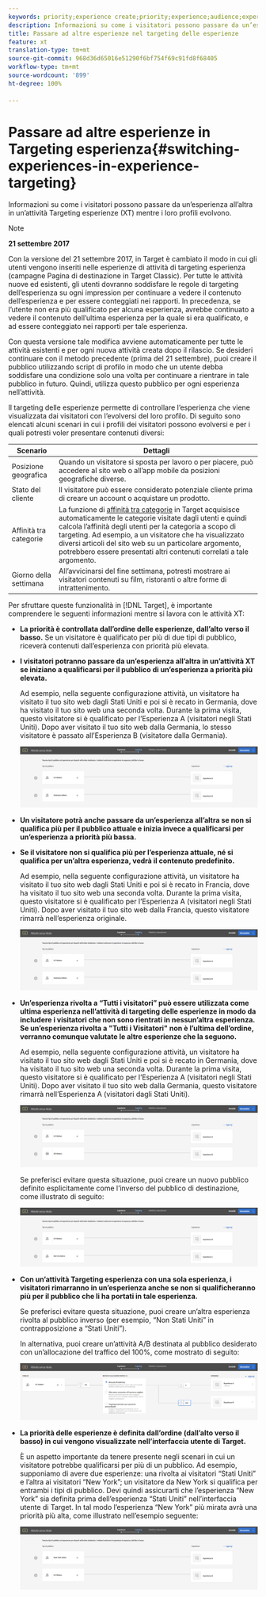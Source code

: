 ```yaml
---
keywords: priority;experience create;priority;experience;audience;experience;switching experiences;visual experience composer
description: Informazioni su come i visitatori possono passare da un’esperienza all’altra in un’attività Targeting esperienze (XT) mentre i loro profili evolvono.
title: Passare ad altre esperienze nel targeting delle esperienze
feature: xt
translation-type: tm+mt
source-git-commit: 968d36d65016e51290f6bf754f69c91fd8f68405
workflow-type: tm+mt
source-wordcount: '899'
ht-degree: 100%

---
```



# Passare ad altre esperienze in Targeting esperienza{#switching-experiences-in-experience-targeting}

Informazioni su come i visitatori possono passare da un’esperienza all’altra in un’attività Targeting esperienze (XT) mentre i loro profili evolvono.

>[!NOTE]
>
>**21 settembre 2017**
>
>Con la versione del 21 settembre 2017, in Target è cambiato il modo in cui gli utenti vengono inseriti nelle esperienze di attività di targeting esperienza (campagne Pagina di destinazione in Target Classic). Per tutte le attività nuove ed esistenti, gli utenti dovranno soddisfare le regole di targeting dell’esperienza su ogni impression per continuare a vedere il contenuto dell’esperienza e per essere conteggiati nei rapporti. In precedenza, se l’utente non era più qualificato per alcuna esperienza, avrebbe continuato a vedere il contenuto dell’ultima esperienza per la quale si era qualificato, e ad essere conteggiato nei rapporti per tale esperienza.
>
>Con questa versione tale modifica avviene automaticamente per tutte le attività esistenti e per ogni nuova attività creata dopo il rilascio. Se desideri continuare con il metodo precedente (prima del 21 settembre), puoi creare il pubblico utilizzando script di profilo in modo che un utente debba soddisfare una condizione solo una volta per continuare a rientrare in tale pubblico in futuro. Quindi, utilizza questo pubblico per ogni esperienza nell’attività.

Il targeting delle esperienze permette di controllare l’esperienza che viene visualizzata dai visitatori con l’evolversi del loro profilo. Di seguito sono elencati alcuni scenari in cui i profili dei visitatori possono evolversi e per i quali potresti voler presentare contenuti diversi:

| Scenario | Dettagli |
|--- |--- |
| Posizione geografica | Quando un visitatore si sposta per lavoro o per piacere, può accedere al sito web o all’app mobile da posizioni geografiche diverse. |
| Stato del cliente | Il visitatore può essere considerato potenziale cliente prima di creare un account o acquistare un prodotto. |
| Affinità tra categorie | La funzione di [affinità tra categorie](/help/c-target/c-visitor-profile/category-affinity.md) in Target acquisisce automaticamente le categorie visitate dagli utenti e quindi calcola l’affinità degli utenti per la categoria a scopo di targeting. Ad esempio, a un visitatore che ha visualizzato diversi articoli del sito web su un particolare argomento, potrebbero essere presentati altri contenuti correlati a tale argomento. |
| Giorno della settimana | All’avvicinarsi del fine settimana, potresti mostrare ai visitatori contenuti su film, ristoranti o altre forme di intrattenimento. |

Per sfruttare queste funzionalità in [!DNL Target], è importante comprendere le seguenti informazioni mentre si lavora con le attività XT:

* **La priorità è controllata dall’ordine delle esperienze, dall’alto verso il basso.** Se un visitatore è qualificato per più di due tipi di pubblico, riceverà contenuti dall’esperienza con priorità più elevata.
* **I visitatori potranno passare da un’esperienza all’altra in un’attività XT se iniziano a qualificarsi per il pubblico di un’esperienza a priorità più elevata.**

   Ad esempio, nella seguente configurazione attività, un visitatore ha visitato il tuo sito web dagli Stati Uniti e poi si è recato in Germania, dove ha visitato il tuo sito web una seconda volta. Durante la prima visita, questo visitatore si è qualificato per l’Esperienza A (visitatori negli Stati Uniti). Dopo aver visitato il tuo sito web dalla Germania, lo stesso visitatore è passato all’Esperienza B (visitatore dalla Germania).

   ![Priorità Stati Uniti > Germania](/help/c-activities/t-experience-target/t-xt-create/assets/xt_priority_us_germany-new.png)

* **Un visitatore potrà anche passare da un’esperienza all’altra se non si qualifica più per il pubblico attuale e inizia invece a qualificarsi per un’esperienza a priorità più bassa.**
* **Se il visitatore non si qualifica più per l’esperienza attuale, né si qualifica per un’altra esperienza, vedrà il contenuto predefinito.**

   Ad esempio, nella seguente configurazione attività, un visitatore ha visitato il tuo sito web dagli Stati Uniti e poi si è recato in Francia, dove ha visitato il tuo sito web una seconda volta. Durante la prima visita, questo visitatore si è qualificato per l’Esperienza A (visitatori negli Stati Uniti). Dopo aver visitato il tuo sito web dalla Francia, questo visitatore rimarrà nell’esperienza originale.

   ![Priorità Stati Uniti > Germania](/help/c-activities/t-experience-target/t-xt-create/assets/xt_priority_us_germany-new.png)

* **Un’esperienza rivolta a “Tutti i visitatori” può essere utilizzata come ultima esperienza nell’attività di targeting delle esperienze in modo da includere i visitatori che non sono rientrati in nessun’altra esperienza. Se un’esperienza rivolta a &quot;Tutti i Visitatori&quot; non è l’ultima dell’ordine, verranno comunque valutate le altre esperienze che la seguono.**

   Ad esempio, nella seguente configurazione attività, un visitatore ha visitato il tuo sito web dagli Stati Uniti e poi si è recato in Germania, dove ha visitato il tuo sito web una seconda volta. Durante la prima visita, questo visitatore si è qualificato per l’Esperienza A (visitatori negli Stati Uniti). Dopo aver visitato il tuo sito web dalla Germania, questo visitatore rimarrà nell’Esperienza A (visitatori dagli Stati Uniti).

   ![Priorità Stati Uniti > Tutti i visitatori](/help/c-activities/t-experience-target/t-xt-create/assets/xt_priority_us_all_visitors-new.png)

   Se preferisci evitare questa situazione, puoi creare un nuovo pubblico definito esplicitamente come l’inverso del pubblico di destinazione, come illustrato di seguito:

   ![Priorità Stati Uniti > Non Stati Uniti](/help/c-activities/t-experience-target/t-xt-create/assets/xt_priority_us_not_us-new.png)

* **Con un’attività Targeting esperienza con una sola esperienza, i visitatori rimarranno in un’esperienza anche se non si qualificheranno più per il pubblico che li ha portati in tale esperienza.**

   Se preferisci evitare questa situazione, puoi creare un’altra esperienza rivolta al pubblico inverso (per esempio, “Non Stati Uniti” in contrapposizione a “Stati Uniti”).

   In alternativa, puoi creare un’attività A/B destinata al pubblico desiderato con un’allocazione del traffico del 100%, come mostrato di seguito:

   ![Priorità una esperienza](/help/c-activities/t-experience-target/t-xt-create/assets/xt_priority_one_experience-new.png)

* **La priorità delle esperienze è definita dall’ordine (dall’alto verso il basso) in cui vengono visualizzate nell’interfaccia utente di Target.**

   È un aspetto importante da tenere presente negli scenari in cui un visitatore potrebbe qualificarsi per più di un pubblico. Ad esempio, supponiamo di avere due esperienze: una rivolta ai visitatori “Stati Uniti” e l’altra ai visitatori “New York”; un visitatore da New York si qualifica per entrambi i tipi di pubblico. Devi quindi assicurarti che l’esperienza “New York” sia definita prima dell’esperienza “Stati Uniti” nell’interfaccia utente di Target. In tal modo l’esperienza “New York” più mirata avrà una priorità più alta, come illustrato nell’esempio seguente:

   ![Priorità New York > Stati Uniti](/help/c-activities/t-experience-target/t-xt-create/assets/xt_priority_ny_us-new.png)

